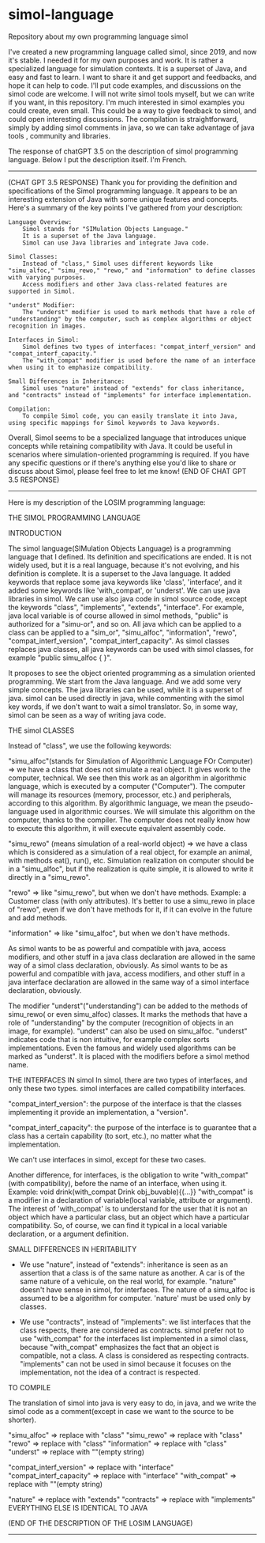 # simol-language
Repository about my own programming language simol

I've created a new programming language called simol, since 2019, and now it's stable. I needed it for my own purposes and work. It is rather a specialized language for simulation contexts. It is a superset of Java, and easy and fast to learn.
I want to share it and get support and feedbacks, and hope it can help to code. I'll put code examples, and discussions on the simol code are welcome. I will not write simol tools myself, but we can write if you want, in this repository. I'm much interested in simol examples you could create, even small. This could be a way to give feedback to simol, and could open interesting discussions.
The compilation is straightforward, simply by adding simol comments in java, so we can take advantage of java tools , community and libraries.

The response of chatGPT 3.5 on the description of simol programming language. Below I put the description itself.
I'm French.
****************************************************************************************************************
(CHAT GPT 3.5 RESPONSE)
Thank you for providing the definition and specifications of the Simol programming language. It appears to be an interesting extension of Java with some unique features and concepts. Here's a summary of the key points I've gathered from your description:

    Language Overview:
        Simol stands for "SIMulation Objects Language."
        It is a superset of the Java language.
        Simol can use Java libraries and integrate Java code.

    Simol Classes:
        Instead of "class," Simol uses different keywords like "simu_alfoc," "simu_rewo," "rewo," and "information" to define classes with varying purposes.
        Access modifiers and other Java class-related features are supported in Simol.

    "underst" Modifier:
        The "underst" modifier is used to mark methods that have a role of "understanding" by the computer, such as complex algorithms or object recognition in images.

    Interfaces in Simol:
        Simol defines two types of interfaces: "compat_interf_version" and "compat_interf_capacity."
        The "with_compat" modifier is used before the name of an interface when using it to emphasize compatibility.

    Small Differences in Inheritance:
        Simol uses "nature" instead of "extends" for class inheritance, and "contracts" instead of "implements" for interface implementation.

    Compilation:
        To compile Simol code, you can easily translate it into Java, using specific mappings for Simol keywords to Java keywords.

Overall, Simol seems to be a specialized language that introduces unique concepts while retaining compatibility with Java. It could be useful in scenarios where simulation-oriented programming is required. If you have any specific questions or if there's anything else you'd like to share or discuss about Simol, please feel free to let me know!
(END OF CHAT GPT 3.5 RESPONSE)
****************************************************************************************************************
Here is my description of the LOSIM programming language:

THE SIMOL PROGRAMMING LANGUAGE

INTRODUCTION

The simol language(SIMulation Objects Language) is a programming language that I defined. Its definition and specifications are ended.
It is not widely used, but it is a real language, because it's not evolving, and his definition is complete.
It is a superset to the Java language. It added keywords that replace some java keywords like 'class', 'interface',
and it added some keywords like 'with_compat', or 'underst'.
We can use java libraries in simol. We can use also java code in simol source code, except the keywords "class", "implements", "extends", "interface".
For example, java local variable is of course allowed in simol methods, "public" is authorized for a "simu-or", and so on.
All java which can be applied to a class can be applied to a "sim_or", "simu_alfoc", "information", "rewo", "compat_interf_version", "compat_interf_capacity".
As simol classes replaces java classes, all java keywords can be used with simol classes, for example "public simu_alfoc { }".

It proposes to see the object oriented programming as a simulation oriented programming.
We start from the Java language. And we add some very simple concepts. The java libraries can be used, while it is a superset of java.
simol can be used directly in java, while commenting with the simol key words, if we don't want to wait a simol translator. So, in some way, simol can be seen as a way of writing java code.

THE simol CLASSES

Instead of "class", we use the following keywords:

"simu_alfoc"(stands for Simulation of Algorithmic Language FOr Computer) => we have a class that does not simulate a real object. It gives work to the computer, technical. We see then this work as an algorithm in algorithmic language, which is executed by a computer ("Computer"). The computer will manage its resources (memory, processor, etc.) and peripherals, according to this algorithm. By algorithmic language, we mean the pseudo-language used in algorithmic courses. We will simulate this algorithm on the computer, thanks to the compiler. The computer does not really know how to execute this algorithm, it will execute equivalent assembly code.

"simu_rewo" (means simulation of a real-world object) => we have a class which is considered as a simulation of a real object, for example an animal, with methods eat(), run(), etc.
	Simulation realization on computer should be in a "simu_alfoc", but if the realization is quite simple, it is allowed to write it directly in a "simu_rewo".

"rewo" => like "simu_rewo", but when we don't have methods. Example: a Customer class (with only attributes).
	It's better to use a simu_rewo in place of "rewo", even if we don't have methods for it, if it can evolve in the future and add methods.

"information" => like "simu_alfoc", but when we don't have methods.

As simol wants to be as powerful and compatible with java, access modifiers, and other stuff in a java class declaration are allowed in the same way of a simol class declaration, obviously.
As simol wants to be as powerful and compatible with java, access modifiers, and other stuff in a java interface declaration are allowed in the same way of a simol interface declaration, obviously.


The modifier "underst"("understanding") can be added to the methods of simu_rewo( or even simu_alfoc) classes. It marks the methods that have a role of "understanding" by the computer (recognition of objects in an image, for example). "underst" can also be used on simu_alfoc.
	"underst" indicates code that is non intuitive, for example complex sorts implementations. Even the famous and widely used algorithms can be marked as "underst".
	It is placed with the modifiers before a simol method name.

THE INTERFACES IN simol
In simol, there are two types of interfaces, and only these two types. simol interfaces are called compatibility interfaces.

"compat_interf_version": the purpose of the interface is that the classes implementing it provide an implementation, a "version".

"compat_interf_capacity": the purpose of the interface is to guarantee that a class has a certain capability (to sort, etc.), no matter what the implementation.

We can't use interfaces in simol, except for these two cases.

Another difference, for interfaces, is the obligation to write "with_compat" (with compatibility), before the name of an interface, when using it.
Example: void drink(with_compat Drink obj_buvable){(...}}
"with_compat" is a modifier in a declaration of variable(local variable, attribute or argument).
The interest of 'with_compat' is to understand for the user that it is not an object which have a particular class, but an object which have a particular compatibility.
So, of course, we can find it typical in a local variable declaration, or a argument definition.

SMALL DIFFERENCES IN HERITABILITY

- We use "nature", instead of "extends": inheritance is seen as an assertion that a class is of the same nature as another.
A car is of the same nature of a vehicule, on the real world, for example. "nature" doesn't have sense in simol, for interfaces.
	The nature of a simu_alfoc is assumed to be a algorithm for computer. 'nature' must be used only by classes.
	
- We use "contracts", instead of "implements": we list interfaces that the class respects, there are considered as contracts.
simol prefer not to use "with_compat" for the interfaces list implemented in a simol class, because "with_compat" emphasizes  the fact
that an object is compatible, not a class. A class is considered as respecting contracts. "implements" can not be used in simol because
it focuses on the implementation, not the idea of a contract is respected.

TO COMPILE

The translation of simol into java is very easy to do, in java, and we write the simol code as a comment(except in case we want to the source to be shorter).

"simu_alfoc" => replace with "class"
"simu_rewo" => replace with "class"
"rewo" => replace with "class"
"information" => replace with "class"
"underst" => replace with ""(empty string)

"compat_interf_version" => replace with "interface"
"compat_interf_capacity" => replace with "interface"
"with_compat" => replace with ""(empty string)

"nature" => replace with "extends"
"contracts" => replace with "implements"
EVERYTHING ELSE IS IDENTICAL TO JAVA

(END OF THE DESCRIPTION OF THE LOSIM LANGUAGE)
********************************************************************************
